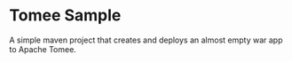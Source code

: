 # Tomee Sample

A simple maven project that creates and deploys an almost empty war app to Apache Tomee.